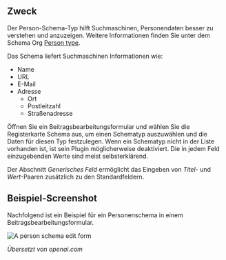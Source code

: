 <!-- Filename: Localhost / Display title: Schema.org - Person -->

## Zweck

Der Person-Schema-Typ hilft Suchmaschinen, Personendaten besser zu verstehen und anzuzeigen. Weitere Informationen finden Sie unter dem Schema Org [Person type](https://schema.org/Person).

Das Schema liefert Suchmaschinen Informationen wie:

- Name
- URL
- E-Mail
- Adresse
    - Ort
    - Postleitzahl
    - Straßenadresse

Öffnen Sie ein Beitragsbearbeitungsformular und wählen Sie die Registerkarte Schema aus, um einen Schematyp auszuwählen und die Daten für diesen Typ festzulegen. Wenn ein Schematyp nicht in der Liste vorhanden ist, ist sein Plugin möglicherweise deaktiviert. Die in jedem Feld einzugebenden Werte sind meist selbsterklärend.

Der Abschnitt *Generisches Feld* ermöglicht das Eingeben von *Titel*- und *Wert*-Paaren zusätzlich zu den Standardfeldern.

## Beispiel-Screenshot

Nachfolgend ist ein Beispiel für ein Personenschema in einem Beitragsbearbeitungsformular.

![A person schema edit form](../../../en/images/schemas/edit-schema-person.png)

*Übersetzt von openai.com*

